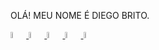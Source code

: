 OLÁ! MEU NOME É DIEGO BRITO.
<div style="display: inline_block">  
   <a href="https://www.instagram.com/diegobritold/"> <img src="https://i.pinimg.com/736x/c8/45/0b/c8450bfb2b2e22ddb4cecea9f96baef1.jpg" height=5% width= 5% alt="Logo"/> </a>
   <a href="https://www.facebook.com/diegobritotop"> <img src="https://i.pinimg.com/736x/83/43/46/83434653023e0dc7d667b7f3aececfca.jpg" height=5% width= 5% alt="Logo"/> </a>
   <a href="https://br.pinterest.com/TecnolArtes/"> <img src="https://i.pinimg.com/736x/72/f7/ba/72f7ba324a4a5be2eb6e990f1c9646ab.jpg" height=5% width= 5% alt="Logo"/> </a>
   <a href="https://www.youtube.com/channel/UCoe5BQCl1gWbdwP6GN3NukA?sub_confirmation=1"> <img src="https://i.pinimg.com/736x/f7/c5/d1/f7c5d1b9d9f30a63ee3d15dcd5dcffbf.jpg" height=5% width= 5% alt="Logo"/> </a>
    <a href="https://codepen.io/tecnol-artes/pens/public"> <img src="https://i.pinimg.com/736x/0c/ea/84/0cea842d30cae99ee4e5772308fddbf8.jpg" height=5% width= 5% alt="Logo"/> </a>
   </div><br/>
